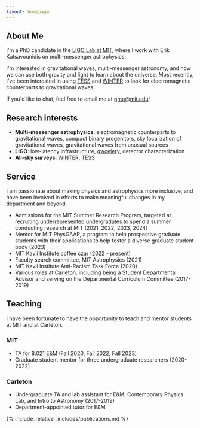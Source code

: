 ```yaml
---
layout: homepage
---
```


## About Me

I'm a PhD candidate in the [LIGO Lab at MIT](https://ligolab.mit.edu/), where I work with Erik Katsavounidis on multi-messenger astrophysics.

I'm interested in gravitational waves, multi-messenger astronomy, and how we can use both gravity and light to learn about the universe.
Most recently, I've been interested in using [TESS](https://tess.mit.edu/) and [WINTER](https://arxiv.org/abs/2102.01109) to look for electromagnetic counterparts to gravitational waves.

If you'd like to chat, feel free to email me at [gmo@mit.edu](mailto:gmo.mit.edu)!

## Research interests

- **Multi-messenger astrophysics**: electromagnetic counterparts to gravitational waves, compact binary progenitors, sky localization of gravitational waves, gravitational waves from unusual sources
- **LIGO**: low-latency infrastructure, [gwcelery](https://git.ligo.org/emfollow/gwcelery), detector characterization
- **All-sky surveys**: [WINTER](http://winter.caltech.edu/), [TESS](https://tess.mit.edu/)


## Service

I am passionate about making physics and astrophysics more inclusive,
and have been involved in efforts to make meaningful changes in my department and beyond.

- Admissions for the MIT Summer Research Program, targeted at recruiting underrepresented undergradutes to spend a summer conducting research at MIT (2021, 2022, 2023, 2024)
- Mentor for MIT PhysGAAP, a program to help prospective graduate students with their applications to help foster a diverse graduate student body (2023)
- MIT Kavli Institute coffee czar (2022 - present)
- Faculty search committee, MIT Astrophysics (2021)
- MIT Kavli Institute Anti-Racism Task Force (2020)
- Various roles at Carleton, including being a Student Departmental Advisor and serving on the Departmental Curriculum Committee (2017-2019)


## Teaching
I have been fortunate to have the opportunity to teach and mentor students at MIT and at Carleton.

### MIT
- TA for 8.021 E&M (Fall 2020, Fall 2022, Fall 2023)
- Graduate student mentor for three undergraduate researchers (2020-2022)

### Carleton
- Undergraduate TA and lab assistant for E&M, Contemporary Physics Lab, and Intro to Astronomy (2017-2019)
- Department-appointed tutor for E&M

{% include_relative _includes/publications.md %}
